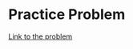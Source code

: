 # Practice Problem

[Link to the problem](https://www.hackerrank.com/contests/module-3-5-practice-a-introduction-to-c-programming-a-batch-04/challenges)
